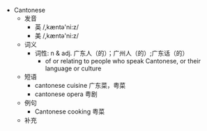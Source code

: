 - Cantonese
  - 发音
    - 英 /,kæntə'ni:z/
    - 美 /,kæntə'ni:z/
  - 词义
    - 词性: n & adj. 广东人（的）；广州人（的）;广东话（的）
      - of or relating to people who speak Cantonese, or their language or culture
  - 短语
    - cantonese cuisine 广东菜，粤菜
    - cantonese opera 粤剧
  - 例句
    - Cantonese cooking 粤菜
  - 补充